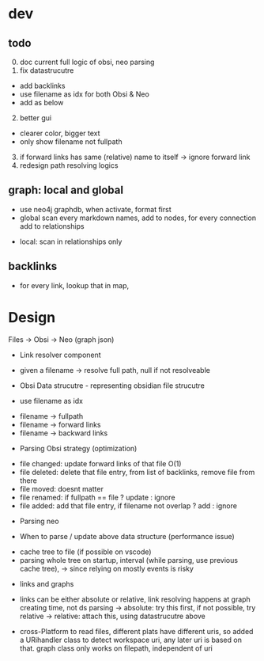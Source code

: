 # dev   

## todo    
0. doc current full logic of obsi, neo parsing
1. fix datastrucutre 
- add backlinks   
- use filename as idx for both Obsi & Neo 
- add as below
2. better gui  
- clearer color, bigger text 
- only show filename not fullpath 
3. if forward links has same (relative) name to itself 
-> ignore forward link
4. redesign path resolving logics



## graph: local and global 
- use neo4j graphdb, when activate, format first
- global scan every markdown names, add to nodes, for every connection add to relationships
<!-- - local first: for each markdown, find all connections and add to data chart  --> 
- local: scan in relationships only 
## backlinks  
- for every link, lookup that in map, 


# Design   

Files -> Obsi -> Neo (graph json)
+ Link resolver component 
- given a filename -> resolve full path, null if not resolveable 

+ Obsi Data strucutre - representing obsidian file strucutre 
* use filename as idx
- filename -> fullpath  
- filename -> forward links  
- filename -> backward links  

+ Parsing Obsi strategy (optimization)
- file changed: update forward links of that file O(1)
- file deleted: delete that file entry, from list of backlinks, remove file from there
- file moved: doesnt matter
- file renamed: if fullpath == file ? update : ignore  
- file added: add that file entry, if filename not overlap ? add : ignore 

+ Parsing neo 


+ When to parse / update above data structure  (performance issue) 
- cache tree to file (if possible on vscode) 
- parsing whole tree on startup, interval (while parsing, use previous cache tree), 
-> since relying on mostly events is risky








+ links and graphs 
- links can be either absolute or relative, link resolving happens at graph creating time, not ds parsing
-> absolute: try this first, if not possible, try relative 
-> relative: attach this, using datastrucutre above

+ cross-Platform 
to read files, different plats have different uris, so added a URihandler class to detect workspace uri, any later uri is based on that. 
graph class only works on filepath, independent of uri 






